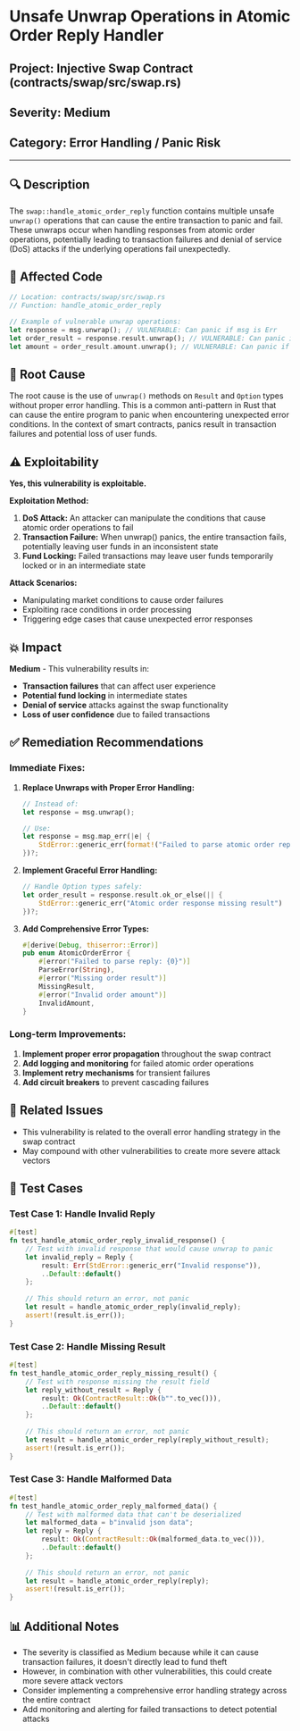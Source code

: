 # Unsafe Unwrap Operations in Atomic Order Reply Handler

## Project: Injective Swap Contract (contracts/swap/src/swap.rs)

## Severity: Medium

## Category: Error Handling / Panic Risk

---

## 🔍 Description
The `swap::handle_atomic_order_reply` function contains multiple unsafe `unwrap()` operations that can cause the entire transaction to panic and fail. These unwraps occur when handling responses from atomic order operations, potentially leading to transaction failures and denial of service (DoS) attacks if the underlying operations fail unexpectedly.

## 📜 Affected Code
```rust
// Location: contracts/swap/src/swap.rs
// Function: handle_atomic_order_reply

// Example of vulnerable unwrap operations:
let response = msg.unwrap(); // VULNERABLE: Can panic if msg is Err
let order_result = response.result.unwrap(); // VULNERABLE: Can panic if result is None
let amount = order_result.amount.unwrap(); // VULNERABLE: Can panic if amount is None
```

## 🧠 Root Cause
The root cause is the use of `unwrap()` methods on `Result` and `Option` types without proper error handling. This is a common anti-pattern in Rust that can cause the entire program to panic when encountering unexpected error conditions. In the context of smart contracts, panics result in transaction failures and potential loss of user funds.

## ⚠️ Exploitability
**Yes, this vulnerability is exploitable.**

**Exploitation Method:**
1. **DoS Attack:** An attacker can manipulate the conditions that cause atomic order operations to fail
2. **Transaction Failure:** When unwrap() panics, the entire transaction fails, potentially leaving user funds in an inconsistent state
3. **Fund Locking:** Failed transactions may leave user funds temporarily locked or in an intermediate state

**Attack Scenarios:**
- Manipulating market conditions to cause order failures
- Exploiting race conditions in order processing
- Triggering edge cases that cause unexpected error responses

## 💥 Impact
**Medium** - This vulnerability results in:
- **Transaction failures** that can affect user experience
- **Potential fund locking** in intermediate states
- **Denial of service** attacks against the swap functionality
- **Loss of user confidence** due to failed transactions

## ✅ Remediation Recommendations

### Immediate Fixes:
1. **Replace Unwraps with Proper Error Handling:**
   ```rust
   // Instead of:
   let response = msg.unwrap();
   
   // Use:
   let response = msg.map_err(|e| {
       StdError::generic_err(format!("Failed to parse atomic order reply: {}", e))
   })?;
   ```

2. **Implement Graceful Error Handling:**
   ```rust
   // Handle Option types safely:
   let order_result = response.result.ok_or_else(|| {
       StdError::generic_err("Atomic order response missing result")
   })?;
   ```

3. **Add Comprehensive Error Types:**
   ```rust
   #[derive(Debug, thiserror::Error)]
   pub enum AtomicOrderError {
       #[error("Failed to parse reply: {0}")]
       ParseError(String),
       #[error("Missing order result")]
       MissingResult,
       #[error("Invalid order amount")]
       InvalidAmount,
   }
   ```

### Long-term Improvements:
1. **Implement proper error propagation** throughout the swap contract
2. **Add logging and monitoring** for failed atomic order operations
3. **Implement retry mechanisms** for transient failures
4. **Add circuit breakers** to prevent cascading failures

## 🔁 Related Issues
- This vulnerability is related to the overall error handling strategy in the swap contract
- May compound with other vulnerabilities to create more severe attack vectors

## 🧪 Test Cases

### Test Case 1: Handle Invalid Reply
```rust
#[test]
fn test_handle_atomic_order_reply_invalid_response() {
    // Test with invalid response that would cause unwrap to panic
    let invalid_reply = Reply {
        result: Err(StdError::generic_err("Invalid response")),
        ..Default::default()
    };
    
    // This should return an error, not panic
    let result = handle_atomic_order_reply(invalid_reply);
    assert!(result.is_err());
}
```

### Test Case 2: Handle Missing Result
```rust
#[test]
fn test_handle_atomic_order_reply_missing_result() {
    // Test with response missing the result field
    let reply_without_result = Reply {
        result: Ok(ContractResult::Ok(b"".to_vec())),
        ..Default::default()
    };
    
    // This should return an error, not panic
    let result = handle_atomic_order_reply(reply_without_result);
    assert!(result.is_err());
}
```

### Test Case 3: Handle Malformed Data
```rust
#[test]
fn test_handle_atomic_order_reply_malformed_data() {
    // Test with malformed data that can't be deserialized
    let malformed_data = b"invalid json data";
    let reply = Reply {
        result: Ok(ContractResult::Ok(malformed_data.to_vec())),
        ..Default::default()
    };
    
    // This should return an error, not panic
    let result = handle_atomic_order_reply(reply);
    assert!(result.is_err());
}
```

## 📊 Additional Notes
- The severity is classified as Medium because while it can cause transaction failures, it doesn't directly lead to fund theft
- However, in combination with other vulnerabilities, this could create more severe attack vectors
- Consider implementing a comprehensive error handling strategy across the entire contract
- Add monitoring and alerting for failed transactions to detect potential attacks